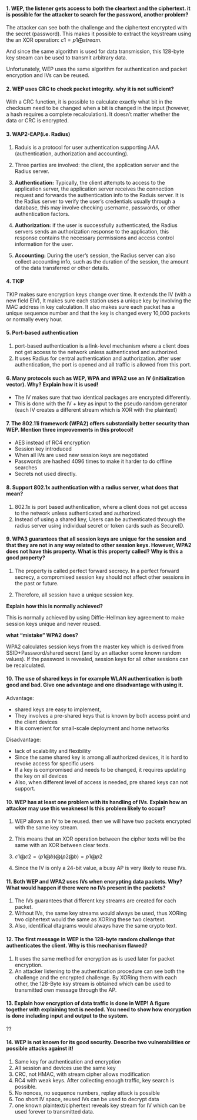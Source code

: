 #### 1. WEP, the listener gets access to both the cleartext and the ciphertext. it is possible for the attacker to search for the password, another problem?

The attacker can see both the challenge and the ciphertext encrypted with the secret (password). This makes it possible to extract the keystream using the an XOR operation: $c1 = p1 \bigoplus stream$.

And since the same algorithm is used for data transmission, this 128-byte key stream can be used to transmit arbitrary data.

Unfortunately, WEP uses the same algorithm for authentication and packet encryption and IVs can be reused.

#### 2. WEP uses CRC to check packet integrity. why it is not sufficient?

With a CRC function, it is possible to calculate exactly what bit in the checksum need to be changed when a bit is changed in the input (however, a hash requires a complete recalculation). It doesn’t matter whether the data or CRC is encrypted.

#### 3. WAP2-EAP(i.e. Radius)

1. Raduis is a protocol for user authentication supporting AAA (authentication, authorization and accounting).

2. Three parties are involved: the client, the application server and the Radius server.

3. **Authentication:** Typically, the client attempts to access to the application server, the application server receives the connection request and forwards the authentication info to the Raduis server. It is the Radius server to verify the user’s credentials usually through a database, this may involve checking username, passwords, or other authentication factors.

4. **Authorization:** if the user is successfully authenticated, the Radius servers sends an authorization response to the application, this response contains the necessary permissions and access control information for the user.

5. **Accounting:** During the user’s session, the Radius server can also collect accounting info, such as the duration of the session, the amount of the data transferred or other details.

#### 4.  TKIP

TKIP makes sure encryption keys change over time. It extends the IV (with a new field EIV), It makes sure each station uses a unique key by involving the MAC address in key calculation. It also makes sure each packet has a unique sequence number and that the key is changed every 10,000 packets or normally every hour.

#### 5. Port-based authentication 

1. port-based authentication is a link-level mechanism where a client does not get access to the network  unless authenticated and authorized. 
2. It uses Radius for central authentication and authorization. after user authentication, the port is opened and all traffic is allowed from this port.

#### 6. Many protocols such as WEP, WPA and WPA2 use an IV (initialization vector). Why? Explain how it is used!

- The IV makes sure that two identical packages are encrypted differently.
- This is done with the IV + key as input to the pseudo random generator (each IV creates a different stream which is XOR with the plaintext)

#### 7. The 802.11i framework (WPA2) offers substantially better security than WEP. Mention three improvements in this protocol!

- AES instead of RC4 encryption
- Session key introduced
- When all IVs are used new session keys are negotiated
- Passwords are hashed 4096 times to make it harder to do offline searches
- Secrets not used directly.

#### 8. Support 802.1x authentication with a radius server, what does that mean?

1. 802.1x is port based authentication, where a client does not get access to the network unless authenticated and authorized.
2. Instead of using a shared key, Users can be authenticated through the radius server using individual secret or token cards such as SecureID.

#### 9. WPA3 guarantees that all session keys are unique for the session and that they are not in any way related to other session keys. However, WPA2 does not have this property. What is this property called? Why is this a good property?

1. The property is called perfect forward secrecy. In a perfect forward secrecy, a compromised session key should not affect other sessions in the past or future. 

2. Therefore, all session have a unique session key.

**Explain how this is normally achieved?**

This is normally achieved by using Diffie-Hellman key agreement to make session keys unique and never reused.

**what “mistake” WPA2 does?**

WPA2 calculates session keys from the master key which is derived from SSID+Password/shared secret (and by an attacker some known random values). If the password is revealed, session keys for all other sessions can be recalculated.



#### 10. The use of shared keys in for example WLAN authentication is both good and bad. Give one advantage and one disadvantage with using it.

Advantage: 

- shared keys are easy to implement,
- They involves a pre-shared keys that is known by both access point and the client devices
- It is convenient for small-scale deployment and home networks

Disadvantage: 

- lack of scalability and flexibility
- Since the same shared key is among all authorized devices, it is hard to revoke access for specific users
- If a key is compromised and needs to be changed, it requires updating the key on all devices
- Also, when different level of access is needed, pre shared keys can not support.



#### 10. WEP has at least one problem with its handling of IVs. Explain how an attacker may use this weakness! Is this problem likely to occur?

1. WEP allows an IV to be reused. then we will have two packets encrypted with the same key stream.
2. This means that an XOR operation between the cipher texts will be the same with an XOR between clear texts.
3. $c1 \bigoplus c2 = (p1 \bigoplus b) \bigoplus (p2 \bigoplus b) = p1 \bigoplus p2$

4. Since the IV is only a 24-bit value, a busy AP is very likely to reuse IVs.



#### 11. Both WEP and WPA2 uses IVs when encrypting data packets. Why? What would happen if there were no IVs present in the packets?

1. The IVs guarantees that different key streams are created for each packet.
2. Without IVs, the same key streams would always be used, thus XORing two ciphertext would the same as XORing these two cleartext.
3. Also, identifical dtagrams would always have the same crypto text.



#### 12. The first message in WEP is the 128-byte random challenge that authenticates the client. Why is this mechanism flawed?

1. It uses the same method for encryption as is used later for packet encryption.
2. An attacker listening to the authentication procedure can see both the challenge and the encrypted challenge. By XORing them with each other, the 128-Byte ksy stream is obtained which can be used to transmitted own message through the AP.



#### 13. Explain how encryption of data traffic is done in WEP! A figure together with explaining text is needed. You need to show how encryption is done including input and output to the system.

??



#### 14. WEP is not known for its good security. Describe two vulnerabilities or possible attacks against it!

1. Same key for authentication and encryption
2. All session and devices use the same key
3. CRC, not HMAC, with stream cipher allows modification
4. RC4 with weak keys. After collecting enough traffic, key search is possible.
5. No nonces, no sequence numbers, replay attack is possible
6. Too short IV space, reused IVs can be used to decrypt data
7. one known plaintext/ciphertext reveals key stream for IV which can be used forever to transmitted data.







